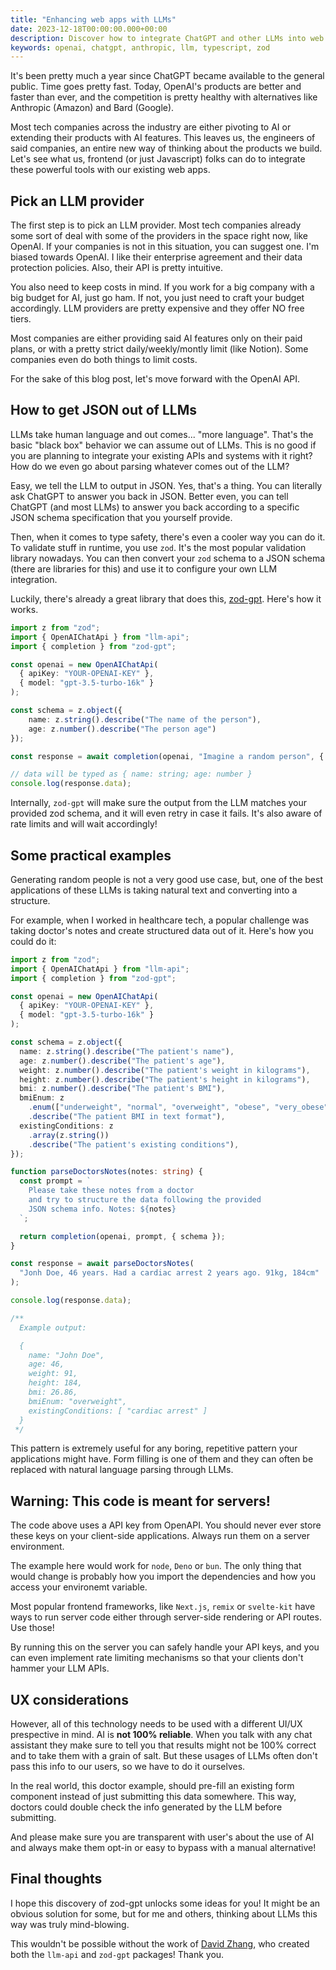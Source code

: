 ```yaml
---
title: "Enhancing web apps with LLMs"
date: 2023-12-18T00:00:00.000+00:00
description: Discover how to integrate ChatGPT and other LLMs into web apps with this guide. Learn about selecting LLM providers, using zod-gpt for JSON outputs, and implementing AI features with a focus on security and user experience.
keywords: openai, chatgpt, anthropic, llm, typescript, zod
---
```


It's been pretty much a year since ChatGPT became available to the general public. Time goes pretty fast. Today, OpenAI's products are better and faster than ever, and the competition is pretty healthy with alternatives like Anthropic (Amazon) and Bard (Google).

Most tech companies across the industry are either pivoting to AI or extending their products with AI features. This leaves us, the engineers of said companies, an entire new way of thinking about the products we build. Let's see what us, frontend (or just Javascript) folks can do to integrate these powerful tools with our existing web apps.

## Pick an LLM provider

The first step is to pick an LLM provider. Most tech companies already some sort of deal with some of the providers in the space right now, like OpenAI. If your companies is not in this situation, you can suggest one. I'm biased towards OpenAI. I like their enterprise agreement and their data protection policies. Also, their API is pretty intuitive.

You also need to keep costs in mind. If you work for a big company with a big budget for AI, just go ham. If not, you just need to craft your budget accordingly. LLM providers are pretty expensive and they offer NO free tiers.

Most companies are either providing said AI features only on their paid plans, or with a pretty strict daily/weekly/montly limit (like Notion). Some companies even do both things to limit costs.

For the sake of this blog post, let's move forward with the OpenAI API.

## How to get JSON out of LLMs

LLMs take human language and out comes... "more language". That's the basic "black box" behavior we can assume out of LLMs. This is no good if you are planning to integrate your existing APIs and systems with it right? How do we even go about parsing whatever comes out of the LLM?

Easy, we tell the LLM to output in JSON. Yes, that's a thing. You can literally ask ChatGPT to answer you back in JSON. Better even, you can tell ChatGPT (and most LLMs) to answer you back according to a specific JSON schema specification that you yourself provide.

Then, when it comes to type safety, there's even a cooler way you can do it. To validate stuff in runtime, you use `zod`. It's the most popular validation library nowadays. You can then convert your `zod` schema to a JSON schema (there are libraries for this) and use it to configure your own LLM integration.

Luckily, there's already a great library that does this, [zod-gpt](https://github.com/dzhng/zod-gpt). Here's how it works.

```ts
import z from "zod";
import { OpenAIChatApi } from "llm-api";
import { completion } from "zod-gpt";

const openai = new OpenAIChatApi(
  { apiKey: "YOUR-OPENAI-KEY" },
  { model: "gpt-3.5-turbo-16k" }
);

const schema = z.object({
    name: z.string().describe("The name of the person"),
    age: z.number().describe("The person age")
});

const response = await completion(openai, "Imagine a random person", { schema });

// data will be typed as { name: string; age: number }
console.log(response.data);
```

Internally, `zod-gpt` will make sure the output from the LLM matches your provided zod schema, and it will even retry in case it fails. It's also aware of rate limits and will wait accordingly!

## Some practical examples

Generating random people is not a very good use case, but, one of the best applications of these LLMs is taking natural text and converting into a structure.

For example, when I worked in healthcare tech, a popular challenge was taking doctor's notes and create structured data out of it. Here's how you could do it:

```ts
import z from "zod";
import { OpenAIChatApi } from "llm-api";
import { completion } from "zod-gpt";

const openai = new OpenAIChatApi(
  { apiKey: "YOUR-OPENAI-KEY" },
  { model: "gpt-3.5-turbo-16k" }
);

const schema = z.object({
  name: z.string().describe("The patient's name"),
  age: z.number().describe("The patient's age"),
  weight: z.number().describe("The patient's weight in kilograms"),
  height: z.number().describe("The patient's height in kilograms"),
  bmi: z.number().describe("The patient's BMI"),
  bmiEnum: z
    .enum(["underweight", "normal", "overweight", "obese", "very_obese"])
    .describe("The patient BMI in text format"),
  existingConditions: z
    .array(z.string())
    .describe("The patient's existing conditions"),
});

function parseDoctorsNotes(notes: string) {
  const prompt = `
    Please take these notes from a doctor
    and try to structure the data following the provided
    JSON schema info. Notes: ${notes}
  `;

  return completion(openai, prompt, { schema });
}

const response = await parseDoctorsNotes(
  "Jonh Doe, 46 years. Had a cardiac arrest 2 years ago. 91kg, 184cm"
);

console.log(response.data);

/**
  Example output:

  {
    name: "John Doe",
    age: 46,
    weight: 91,
    height: 184,
    bmi: 26.86,
    bmiEnum: "overweight",
    existingConditions: [ "cardiac arrest" ]
  }
 */

```

This pattern is extremely useful for any boring, repetitive pattern your applications might have. Form filling is one of them and they can often be replaced with natural language parsing through LLMs.

## Warning: This code is meant for servers!

The code above uses a API key from OpenAPI. You should never ever store these keys on your client-side applications. Always run them on a server environment.

The example here would work for `node`, `Deno` or `bun`. The only thing that would change is probably how you import the dependencies and how you access your environemt variable.

Most popular frontend frameworks, like `Next.js`, `remix` or `svelte-kit` have ways to run server code either through server-side rendering or API routes. Use those!

By running this on the server you can safely handle your API keys, and you can even implement rate limiting mechanisms so that your clients don't hammer your LLM APIs.

## UX considerations

However, all of this technology needs to be used with a different UI/UX prespective in mind. AI is **not 100% reliable**. When you talk with any chat assistant they make sure to tell you that results might not be 100% correct and to take them with a grain of salt. But these usages of LLMs often don't pass this info to our users, so we have to do it ourselves.

In the real world, this doctor example, should pre-fill an existing form component instead of just submitting this data somewhere. This way, doctors could double check the info generated by the LLM before submitting.

And please make sure you are transparent with user's about the use of AI and always make them opt-in or easy to bypass with a manual alternative!

## Final thoughts

I hope this discovery of zod-gpt unlocks some ideas for you! It might be an obvious solution for some, but for me and others, thinking about LLMs this way was truly mind-blowing.

This wouldn't be possible without the work of [David Zhang](https://github.com/dzhng), who created both the `llm-api` and `zod-gpt` packages! Thank you.


